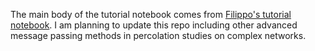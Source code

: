 The main body of the tutorial notebook comes from [Filippo's tutorial notebook](https://github.com/filrad/Percolation-on-complex-networks). I am planning to update this repo including other advanced message passing methods in percolation studies on complex networks.
